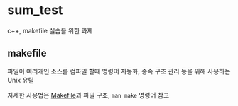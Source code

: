 # sum_test

c++, makefile 실습을 위한 과제

## makefile

파일이 여러개인 소스를 컴파일 할때 명령어 자동화, 종속 구조 관리 등을 위해 사용하는 Unix 유틸

자세한 사용법은 [Makefile](./Makefile)과 파일 구조, `man make` 명령어 참고
